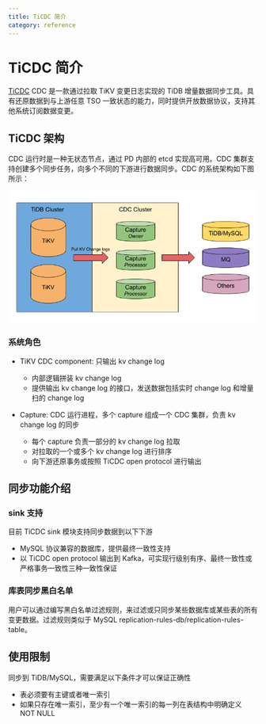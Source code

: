 ```yaml
---
title: TiCDC 简介
category: reference
---
```


# TiCDC 简介

[TiCDC](https://github.com/pingcap/ticdc) CDC 是一款通过拉取 TiKV 变更日志实现的 TiDB 增量数据同步工具。具有还原数据到与上游任意 TSO 一致状态的能力，同时提供开放数据协议，支持其他系统订阅数据变更。

## TiCDC 架构

CDC 运行时是一种无状态节点，通过 PD 内部的 etcd 实现高可用。CDC 集群支持创建多个同步任务，向多个不同的下游进行数据同步。CDC 的系统架构如下图所示：

![TiCDC architecture](/media/cdc-architecture.png)


### 系统角色

- TiKV CDC component: 只输出 kv change log

    - 内部逻辑拼装 kv change log
    - 提供输出 kv change log 的接口，发送数据包括实时 change log 和增量扫的 change log

- Capture: CDC 运行进程，多个 capture 组成一个 CDC 集群，负责 kv change log 的同步

    - 每个 capture 负责一部分的 kv change log 拉取
    - 对拉取的一个或多个 kv change log 进行排序
    - 向下游还原事务或按照 TiCDC open protocol 进行输出


## 同步功能介绍


### sink 支持

目前 TiCDC sink 模块支持同步数据到以下下游

- MySQL 协议兼容的数据库，提供最终一致性支持
- 以 TiCDC open protocol 输出到 Kafka，可实现行级别有序、最终一致性或严格事务一致性三种一致性保证

### 库表同步黑白名单

用户可以通过编写黑白名单过滤规则，来过滤或只同步某些数据库或某些表的所有变更数据。过滤规则类似于 MySQL replication-rules-db/replication-rules-table。

## 使用限制

同步到 TiDB/MySQL，需要满足以下条件才可以保证正确性

- 表必须要有主键或者唯一索引
- 如果只存在唯一索引，至少有一个唯一索引的每一列在表结构中明确定义 NOT NULL
